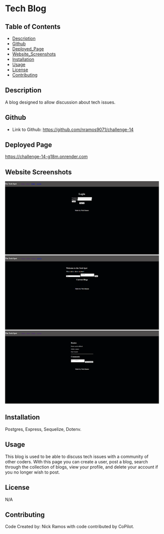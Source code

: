 # Tech Blog

## Table of Contents
* [Description](#description)
* [Github](#github)
* [Deployed_Page](#deployed-page)
* [Website_Screenshots](#website-screenshots)
* [Installation](#installation)
* [Usage](#usage)
* [License](#license)
* [Contributing](#contributing)


## Description

A blog designed to allow discussion about tech issues.

## Github
 

* Link to Github: https://github.com/nramos9071/challenge-14

## Deployed Page

https://challenge-14-g18m.onrender.com 

## Website Screenshots

![HomePage](./public/Images/homepage.png)
![Logged-In](./public/Images/logged-in.png)
![Blogpost](./public/Images/blogpost-with-comments.png)



## Installation
Postgres, Express, Sequelize, Dotenv.


 
## Usage
This blog is used to be able to discuss tech issues with a community of other coders. With this page you can create a user, post a blog, search through the collection of blogs, view your profile, and delete your account if you no longer wish to post. 
 
## License
N/A
 
## Contributing
Code Created by: Nick Ramos with code contributed by CoPilot.